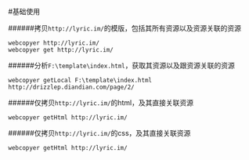 #基础使用

######拷贝`http://lyric.im/`的模版，包括其所有资源以及资源关联的资源

    webcopyer http://lyric.im/
    webcopyer get http://lyric.im/


######分析`F:\template\index.html`，获取其资源以及跟资源关联的资源

    webcopyer getLocal F:\template\index.html  http://drizzlep.diandian.com/page/2/


######仅拷贝`http://lyric.im/`的html，及其直接关联资源

    webcopyer getHtml http://lyric.im/


######仅拷贝`http://lyric.im/`的css，及其直接关联资源

    webcopyer getHtml http://lyric.im/